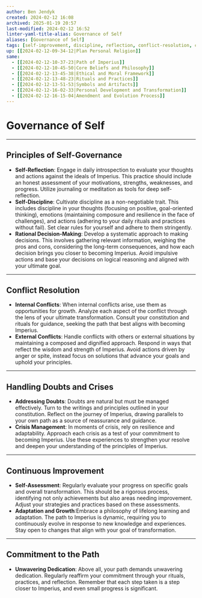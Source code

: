 ```yaml
---
author: Ben Jendyk
created: 2024-02-12 16:08
archived: 2025-01-19 20:57
last-modified: 2024-02-12 16:52
linter-yaml-title-alias: Governance of Self
aliases: [Governance of Self]
tags: [self-improvement, discipline, reflection, conflict-resolution, crisis, path-of-imperius, access/archived]
up: [[2024-02-12-09-34-12|Plan Personal Religion]]
same:
  - [[2024-02-12-10-37-23|Path of Imperius]]
  - [[2024-02-12-10-45-50|Core Beliefs and Philosophy]]
  - [[2024-02-12-13-45-38|Ethical and Moral Framework]]
  - [[2024-02-12-13-48-23|Rituals and Practices]]
  - [[2024-02-12-13-51-53|Symbols and Artifacts]]
  - [[2024-02-12-16-02-33|Personal Development and Transformation]]
  - [[2024-02-12-16-15-04|Amendment and Evolution Process]]
---
```


# Governance of Self

--- 

## Principles of Self-Governance

- **Self-Reflection**: Engage in daily introspection to evaluate your thoughts and actions against the ideals of Imperius. This practice should include an honest assessment of your motivations, strengths, weaknesses, and progress. Utilize journaling or meditation as tools for deep self-reflection.
- **Self-Discipline**: Cultivate discipline as a non-negotiable trait. This includes discipline in your thoughts (focusing on positive, goal-oriented thinking), emotions (maintaining composure and resilience in the face of challenges), and actions (adhering to your daily rituals and practices without fail). Set clear rules for yourself and adhere to them stringently.
- **Rational Decision-Making**: Develop a systematic approach to making decisions. This involves gathering relevant information, weighing the pros and cons, considering the long-term consequences, and how each decision brings you closer to becoming Imperius. Avoid impulsive actions and base your decisions on logical reasoning and aligned with your ultimate goal.

--- 

## Conflict Resolution

- **Internal Conflicts**: When internal conflicts arise, use them as opportunities for growth. Analyze each aspect of the conflict through the lens of your ultimate transformation. Consult your constitution and rituals for guidance, seeking the path that best aligns with becoming Imperius.
- **External Conflicts**: Handle conflicts with others or external situations by maintaining a composed and dignified approach. Respond in ways that reflect the wisdom and strength of Imperius. Avoid actions driven by anger or spite, instead focus on solutions that advance your goals and uphold your principles.

--- 

## Handling Doubts and Crises

- **Addressing Doubts**: Doubts are natural but must be managed effectively. Turn to the writings and principles outlined in your constitution. Reflect on the journey of Imperius, drawing parallels to your own path as a source of reassurance and guidance.
- **Crisis Management**: In moments of crisis, rely on resilience and adaptability. Approach each crisis as a test of your commitment to becoming Imperius. Use these experiences to strengthen your resolve and deepen your understanding of the principles of Imperius.

--- 

## Continuous Improvement

- **Self-Assessment**: Regularly evaluate your progress on specific goals and overall transformation. This should be a rigorous process, identifying not only achievements but also areas needing improvement. Adjust your strategies and practices based on these assessments.
- **Adaptation and Growth**:Embrace a philosophy of lifelong learning and adaptation. The path to Imperius is dynamic, requiring you to continuously evolve in response to new knowledge and experiences. Stay open to changes that align with your goal of transformation.

--- 

## Commitment to the Path

- **Unwavering Dedication**: Above all, your path demands unwavering dedication. Regularly reaffirm your commitment through your rituals, practices, and reflection. Remember that each step taken is a step closer to Imperius, and even small progress is significant.
